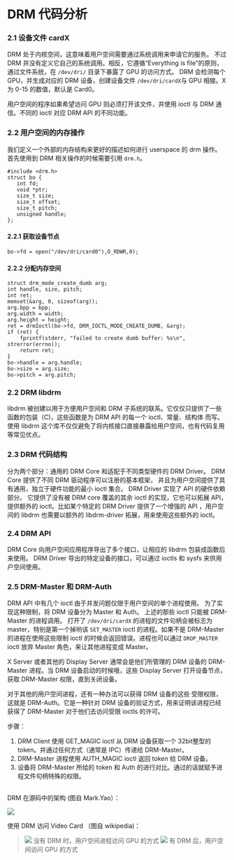 # DRM 代码分析


### 2.1 设备文件 cardX
DRM 处于内核空间，这意味着用户空间需要通过系统调用来申请它的服务。
不过 DRM 并没有定义它自己的系统调用。相反，它遵循“Everything is file”的原则，通过文件系统，在 `/dev/dri/` 目录下暴露了 GPU 的访问方式。
DRM 会检测每个 GPU，并生成对应的 DRM 设备，创建设备文件 `/dev/dri/cardX`与 GPU 相接。X 为 0-15 的数值，默认是 Card0。

用户空间的程序如果希望访问 GPU 则必须打开该文件，并使用 ioctl 与 DRM 通信。不同的 ioctl 对应 DRM API 的不同功能。

### 2.2 用户空间的内存操作

我们定义一个外部的内存结构来更好的描述如何进行 userspace 的 drm 操作。
首先使用到 DRM 相关操作的时候需要引用 `drm.h`。

```
#include <drm.h>
struct bo {
   int fd;
   void *ptr;
   size_t size;
   size_t offset;
   size_t pitch;
   unsigned handle;
};
```
#### 2.2.1 获取设备节点
```
bo->fd = open("/dev/dri/card0"),O_RDWR,0);
```

#### 2.2.2 分配内存空间
```
struct drm_mode_create_dumb arg;
int handle, size, pitch;
int ret;
memset(&arg, 0, sizeof(arg));
arg.bpp = bpp;
arg.width = width;
arg.height = height;
ret = drmIoctl(bo->fd, DRM_IOCTL_MODE_CREATE_DUMB, &arg);
if (ret) {
    fprintf(stderr, "failed to create dumb buffer: %s\n", strerror(errno));
    return ret;
}
bo->handle = arg.handle;
bo->size = arg.size;
bo->pitch = arg.pitch;
```


### 2.2 DRM libdrm
libdrm 被创建以用于方便用户空间和 DRM 子系统的联系。它仅仅只提供了一些函数的包装（C)，这些函数是为 DRM API 的每一个 ioctl、常量、结构体 而写。
使用 libdrm 这个库不仅仅避免了将内核接口直接暴露给用户空间，也有代码复用等常见优点。

### 2.3 DRM 代码结构
分为两个部分：通用的 DRM Core 和适配于不同类型硬件的 DRM Driver。
DRM Core 提供了不同 DRM 驱动程序可以注册的基本框架，
并且为用户空间提供了具有通用，独立于硬件功能的最小 ioctl 集合。
DRM Driver 实现了 API 的硬件依赖部分。
它提供了没有被 DRM core 覆盖的其余 ioctl 的实现，它也可以拓展 API，提供额外的 ioctl。比如某个特定的 DRM Driver 提供了一个增强的 API ，用户空间的 libdrm 也需要以额外的 libdrm-driver 拓展，用来使用这些额外的 ioctl。

### 2.4 DRM API
DRM Core 向用户空间应用程序导出了多个接口，让相应的 libdrm 包装成函数后来使用。
DRM Driver 导出的特定设备的接口，可以通过 ioctls 和 sysfs 来供用户空间使用。

### 2.5 DRM-Master 和 DRM-Auth
DRM API 中有几个 ioctl 由于并发问题仅限于用户空间的单个进程使用。
为了实现这种限制，将 DRM 设备分为 Master 和 Auth。
上述的那些 ioctl 只能被 DRM-Master 的进程调用。
打开了 `/dev/dri/cardX` 的进程的文件句柄会被标志为 master，特别是第一个掉哟该 `SET_MASTER` ioctl 的进程。如果不是 DRM-Master 的进程在使用这些限制 ioctl 的时候会返回错误。进程也可以通过 `DROP_MASTER` ioctl 放弃 Master 角色，来让其他进程变成 Master。

X Server 或者其他的 Display Server 通常会是他们所管理的 DRM 设备的 DRM-Master 进程。当 DRM 设备启动的时候哦，这些 Display Server 打开设备节点，获取 DRM-Master 权限，直到关闭设备。

对于其他的用户空间进程，还有一种办法可以获得 DRM 设备的这些 受限权限，这就是 DRM-Auth。它是一种针对 DRM 设备的验证方式，用来证明该进程已经获得了 DRM-Master 对于他们去访问受限 ioctls 的许可。

步骤：
1. DRM Client 使用 GET_MAGIC ioctl 从 DRM 设备获取一个 32bit整型的 token。并通过任何方式（通常是 IPC）传递给 DRM-Master。
2. DRM-Master 进程使用 AUTH_MAGIC ioctl 返回 token 给 DRM 设备。
3. 设备将 DRM-Master 所给的 token 和 Auth 的进行对比。通过的话就赋予进程文件句柄特殊的权限。


##
DRM 在源码中的架构 (图自 Mark.Yao）：

![](https://markyzq.gitbooks.io/rockchip_drm_integration_helper/content/zh/picture/drm.png)



使用 DRM 访问 Video Card （图自 wikipedia)：
>![](http://ww1.sinaimg.cn/large/ba061518gy1fke2korjhij20m80dd3z0.jpg)
没有 DRM 时，用户空间进程访问 GPU 的方式
![](http://ww1.sinaimg.cn/large/ba061518gy1fke2ld7wgoj20m80de0td.jpg)
有 DRM 后，用户空间访问 GPU 的方式
